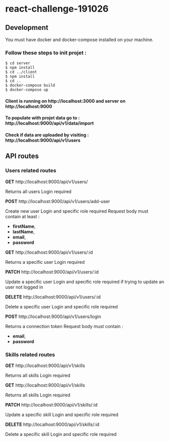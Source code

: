 # react-challenge-191026

## Development
You must have docker and docker-compose installed on your machine.

### Follow these steps to init projet :
```shell
$ cd server
$ npm install
$ cd ../client
$ npm install
$ cd ..
$ docker-compose build
$ docker-compose up
```

#### Client is running on http://localhost:3000 and server on http://localhost:9000

#### To populate with projet data go to : http://localhost:9000/api/v1/data/import
#### Check if data are uploaded by visiting : http://localhost:9000/api/v1/users


## API routes

### Users related routes
<strong>GET</strong> http://localhost:9000/api/v1/users/

Returns all users
Login required

<strong>POST</strong> http://localhost:9000/api/v1/users/add-user

Create new user
Login and specific role required
Request body must contain at least : 
  - <strong>firstName</strong>, 
  - <strong>lastName</strong>,
  - <strong>email</strong>,
  - <strong>password</strong>
 
<strong>GET</strong> http://localhost:9000/api/v1/users/:id

Returns a specific user
Login required

<strong>PATCH</strong> http://localhost:9000/api/v1/users/:id

Update a specific user
Login and specific role required if trying to update an user not logged in

<strong>DELETE</strong> http://localhost:9000/api/v1/users/:id

Delete a specific user
Login and specific role required

<strong>POST</strong> http://localhost:9000/api/v1/users/login

Returns a connection token
Request body must contain :
  - <strong>email</strong>,
  - <strong>password</strong>


### Skills related routes
<strong>GET</strong> http://localhost:9000/api/v1/skills

Returns all skills
Login required

<strong>GET</strong> http://localhost:9000/api/v1/skills

Returns all skills
Login required

<strong>PATCH</strong> http://localhost:9000/api/v1/skills/:id

Update a specific skill
Login and specific role required

<strong>DELETE</strong> http://localhost:9000/api/v1/skills/:id

Delete a specific skill
Login and specific role required
